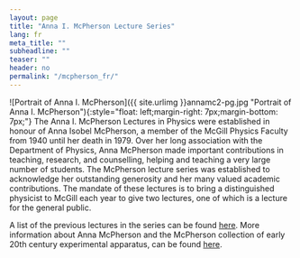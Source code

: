 ```yaml
---
layout: page
title: "Anna I. McPherson Lecture Series"
lang: fr
meta_title: ""
subheadline: ""
teaser: ""
header: no
permalink: "/mcpherson_fr/"
---
```

![Portrait of Anna I. McPherson]({{ site.urlimg }}annamc2-pg.jpg "Portrait of Anna I. McPherson"){:style="float: left;margin-right: 7px;margin-bottom: 7px;"}
The Anna I. McPherson Lectures in Physics were established in honour of Anna Isobel McPherson, a member of the McGill Physics Faculty from 1940 until her death in 1979. Over her long association with the Department of Physics, Anna McPherson made important contributions in teaching, research, and counselling, helping and teaching a very large number of students. The McPherson lecture series was established to acknowledge her outstanding generosity and her many valued academic contributions. The mandate of these lectures is to bring a distinguished physicist to McGill each year to give two lectures, one of which is a lecture for the general public.

A list of the previous lectures in the series can be found [here](http://www.physics.mcgill.ca/outreach/mcpherson.html). More information about Anna McPherson and the McPherson collection of early 20th century experimental apparatus, can be found [here](http://www.physics.mcgill.ca/museum/anna_mcpherson.htm).
